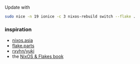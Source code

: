 
Update with

```sh
sudo nice -n 19 ionice -c 3 nixos-rebuild switch --flake .
```

### inspiration

- [nixos.asia](https://nixos.asia/en/configuration-as-flake)
- [flake.parts](https://flake.parts/module-arguments)
- [rxyhn/yuki](https://github.com/rxyhn/yuki/blob/2fcbd0c1cde5fcd6e2236b0aa90c72629dbb3740/flake.nix)
- the [NixOS & Flakes book](https://nixos-and-flakes.thiscute.world/nixos-with-flakes/nixos-flake-configuration-explained)
